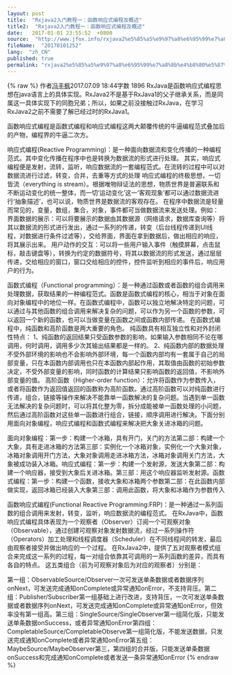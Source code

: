 ```yaml
---
layout: post
title:  "Rxjava2入门教程一：函数响应式编程及概述"
title2:  "Rxjava2入门教程一：函数响应式编程及概述"
date:   2017-01-01 23:55:52  +0800
source:  "http://www.jfox.info/rxjava2%e5%85%a5%e9%97%a8%e6%95%99%e7%a8%8b%e4%b8%80%e5%87%bd%e6%95%b0%e5%93%8d%e5%ba%94%e5%bc%8f%e7%bc%96%e7%a8%8b%e5%8f%8a%e6%a6%82%e8%bf%b0.html"
fileName:  "20170101252"
lang:  "zh_CN"
published: true
permalink: "rxjava2%e5%85%a5%e9%97%a8%e6%95%99%e7%a8%8b%e4%b8%80%e5%87%bd%e6%95%b0%e5%93%8d%e5%ba%94%e5%bc%8f%e7%bc%96%e7%a8%8b%e5%8f%8a%e6%a6%82%e8%bf%b0.html"
---
```

{% raw %}
作者[冯丰枫](/u/f7176d6d53d2)2017.07.09 18:44字数 1896
        RxJava是函数响应式编程思想在java语言上的具体实现。RxJava2不是基于RxJava1的父子继承关系，而是同属这一具体实现下的同胞兄弟；所以，如果之前没接触过RxJava，在学习RxJava2之前不需要了解已经过时的RxJava1。

函数响应式编程是函数式编程和响应式编程这两大颠覆传统的牛逼编程范式叠加后的产物，编程界的牛逼二次方。

响应式编程(Reactive Programming)：是一种面向数据流和变化传播的一种编程范式。其中变化传播在程序中也是转换为数据流的形式进行处理。        其实，响应式编程便是发射，流转，监听，响应数据流的一套编程范式。在流转的过程中可以对数据流进行过滤，转变，合并，去重等方式的处理        响应式编程的终极思想，一切皆流（everything is stream）。根据唯物辩证法的思想，物质世界是普遍联系和不断运动变化的统一整体，而一切‘运动变化’这一‘客观现象’都可以通过数据流进行‘抽象描述’，也可以说，物质世界是数据流的客观存在。        在程序中数据流是轻量而常见的，变量，数组，集合，对象，事件都可当做数据流来发送处理。例如：        界面数据的展示：可以将要展示的数据由其数据源（网络请求，数据库查询等）将其以数据流的形式进行发出，通过一系列的传递，转变（后台线程传递到UI线程，对数据进行条件过滤等），交给界面，界面在拿到数据后，做出相应的响应，将其展示出来。        用户动作的交互：可以将一些用户输入事件（触摸屏幕，点击鼠标，敲击键盘等），转换为约定的数据符号，将其以数据流的形式发送，通过层层传递，交给相应的窗口，窗口交给相应的控件，控件监听到相应的事件后，响应用户的行为。

函数式编程（Functional programming）：是一种通过函数或者函数的组合调用来处理数据，获取结果的一种编程范式。函数是函数式编程的核心，相当于对象在面向对象编程中的地位一样。在函数式编程中，函数可以独立地解决特定的问题，可以通过与其他函数的组合调用来解决复杂的问题，可以作为另一个函数的参数，可以返回一个新的函数，也可以当做变量在函数之间或函数内部传递。        在函数式编程中，纯函数和高阶函数是两大重要的角色。        纯函数具有相互独立性和对外封闭性特点：        1、纯函数的返回结果只受函数参数的影响，如果输入参数相同不论在哪调用，何时调用，调用多少次其输出结果都是一样的。        2、纯函数内部的数据处理不受外部环境的影响也不会影响外部环境，每一个函数内部均有一套属于自己的局部变量，只在本函数内部调用也只在本函数内部起作用，其取值由函数的初始参数决定，不受外部变量的影响，同时函数的计算结果只影响函数的返回值，不影响外部变量的值。        高阶函数（Higher-order function）：允许将函数作为参数传入，或者将函数作为返回值返回的函数称为高阶函数。通过高阶函数可以对纯函数进行传递，组合，链接等操作来解决不能靠单一函数解决的复杂问题。当遇到单一函数无法解决的复杂问题时，可以将其化整为零，拆分成能被单一函数处理的小问题，然后通过高阶函数对这些单一函数进行组合，链接，顺序调用进行解决。下面分别用面向对象编程，响应式编程和函数式编程来解决把大象关进冰箱的问题。

面向对象编程：第一步：构建一个冰箱，具有开门，关门的方法第二部：构建一个大象，具有走进冰箱的方法第三部：实例化一个冰箱对象，实例化一个大象对象，冰箱对象调用开门方法，大象对象调用走进冰箱方法，冰箱对象调用关门方法，大象被成功装入冰箱。响应式编程：第一步：构建一个发射源，发送大象第二部：构建一个响应器，接受到大象后关进冰箱。第三部：用这个响应器监听发射源。函数式编程：第一步：构建一个函数，接收大象和冰箱两个参数第二部：在此函数内部做实现，返回冰箱已经装入大象第三部：调用此函数，将大象和冰箱作为参数传入

函数响应式编程(Functional Reactive Programming:FRP)：是一种通过一系列函数的组合调用来发射，转变，监听，响应数据流的编程范式。        在RxJava中，函数响应式编程具体表现为一个观察者（Observer）订阅一个可观察对象（Observable），通过创建可观察对象发射数据流，经过一系列操作符（Operators）加工处理和线程调度器（Scheduler）在不同线程间的转发，最后由观察者接受并做出响应的一个过程。        在RxJava2中，提供了五对观察者模式组合来完成这一系列的过程，每一对组合依靠其可调用的一系列函数的差异，而具有各自的特点。        这五类组合（前为可观察对象后为对应的观察者）分别是：

第一组：ObservableSource/Observer一次可发送单条数据或者数据序列onNext，可发送完成通知onComplete或异常通知onError，不支持背压。第二组：Publisher/Subscriber第一组基础上进行改进，支持背压，一次可发送单条数据或者数据序列onNext，可发送完成通知onComplete或异常通知onError，但效率没有第一组高。第三组：SingleSource/SingleObserver第一组简化版，只能发送单条数据onSuccess，或者异常通知onError第四组：CompletableSource/CompletableObserve第一组简化版，不能发送数据，只发送完成通知onComplete或者异常通知onError第五组：MaybeSource/MaybeObserver第三，第四组的合并版，只能发送单条数据onSuccess和完成通知onComplete或者发送一条异常通知onError
{% endraw %}